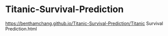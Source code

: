 # Titanic-Survival-Prediction

https://benthamchang.github.io/Titanic-Survival-Prediction/Titanic Survival Prediction.html
